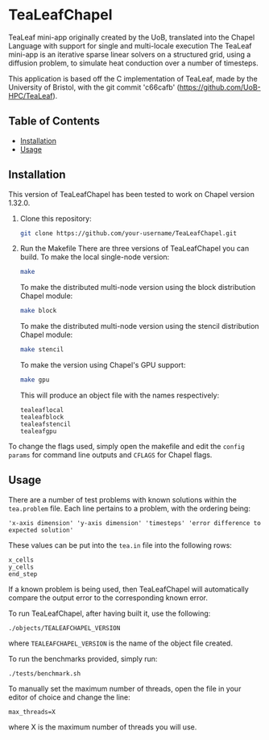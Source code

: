 # TeaLeafChapel
TeaLeaf mini-app originally created by the UoB, translated into the Chapel Language with support for single and multi-locale execution
The TeaLeaf mini-app is an iterative sparse linear solvers on a structured grid, using a diffusion problem, to simulate heat conduction over
a number of timesteps.

This application is based off the C implementation of TeaLeaf, made by the University of Bristol, with the git commit 'c66cafb' (https://github.com/UoB-HPC/TeaLeaf).

## Table of Contents

- [Installation](#installation)
- [Usage](#usage)

## Installation
This version of TeaLeafChapel has been tested to work on Chapel version 1.32.0.
1. Clone this repository:
   ```bash
   git clone https://github.com/your-username/TeaLeafChapel.git
2. Run the Makefile
   There are three versions of TeaLeafChapel you can build.
   To make the local single-node version: 
   ```bash
   make
   ```
   To make the distributed multi-node version using the block distribution Chapel module: 
   ```bash
   make block
   ```
   To make the distributed multi-node version using the stencil distribution Chapel module: 
   ```bash
   make stencil
   ```
   To make the version using Chapel's GPU support: 
   ```bash
   make gpu
   ```
   This will produce an object file with the names respectively:
   ```
   tealeaflocal
   tealeafblock
   tealeafstencil
   tealeafgpu
   ```
To change the flags used, simply open the makefile and edit the ```config params``` for command line outputs
and ```CFLAGS``` for Chapel flags.

## Usage
There are a number of test problems with known solutions within the ```tea.problem``` file.
Each line pertains to a problem, with the ordering being:
  ```
  'x-axis dimension' 'y-axis dimension' 'timesteps' 'error difference to expected solution'
  ```
These values can be put into the ```tea.in``` file into the following rows:
  ```
  x_cells
  y_cells
  end_step
  ```
If a known problem is being used, then TeaLeafChapel will automatically compare the output error to the corresponding known error.

To run TeaLeafChapel, after having built it, use the following:
  ```
  ./objects/TEALEAFCHAPEL_VERSION
  ```
where ```TEALEAFCHAPEL_VERSION``` is the name of the object file created.

To run the benchmarks provided, simply run:
  ```
  ./tests/benchmark.sh
  ```
To manually set the maximum number of threads, open the file in your editor of choice and change the line:
```
max_threads=X
```
where X is the maximum number of threads you will use.

